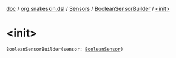 [doc](../../../index.md) / [org.snakeskin.dsl](../../index.md) / [Sensors](../index.md) / [BooleanSensorBuilder](index.md) / [&lt;init&gt;](./-init-.md)

# &lt;init&gt;

`BooleanSensorBuilder(sensor: `[`BooleanSensor`](../../../org.snakeskin.sensors/-boolean-sensor/index.md)`)`